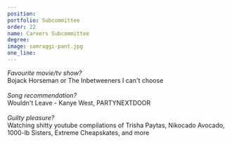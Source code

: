 ```yaml
---
position: 
portfolio: Subcommittee
order: 22
name: Careers Subcommittee
degree: 
image: samraggi-pant.jpg
one_line:
---
```

*Favourite movie/tv show?*
<br>
Bojack Horseman or The Inbetweeners I can't choose
<br><br>
*Song recommendation?*
<br>
Wouldn't Leave - Kanye West, PARTYNEXTDOOR
<br><br>
*Guilty pleasure?*
<br>
Watching shitty youtube compilations of Trisha Paytas, Nikocado Avocado, 1000-lb Sisters, Extreme Cheapskates, and more 